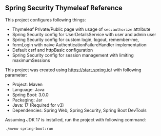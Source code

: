 ## Spring Security Thymeleaf Reference

This project configures following things:

* Thymeleaf Private/Public page with usage of `sec:authorize` attribute
* Spring Security config for UserDetailsService with user and admin user
* Spring Security config for custom login, logout, remember-me,
* formLogin with naive AuthenticationFailureHandler implementation
* Default csrf and httpBasic configuration
* Spring Security config for session management with limiting maximumSessions

This project was created using https://start.spring.io/ with following parameter:

* Project: Maven
* Language: Java
* Spring Boot: 3.0.0
* Packaging: Jar
* Java: 17 (Required for v3)
* Dependencies: Spring Web, Spring Security, Spring Boot DevTools

Assuming JDK 17 is installed, run the project with following command:

```shell
./mvnw spring-boot:run
```


